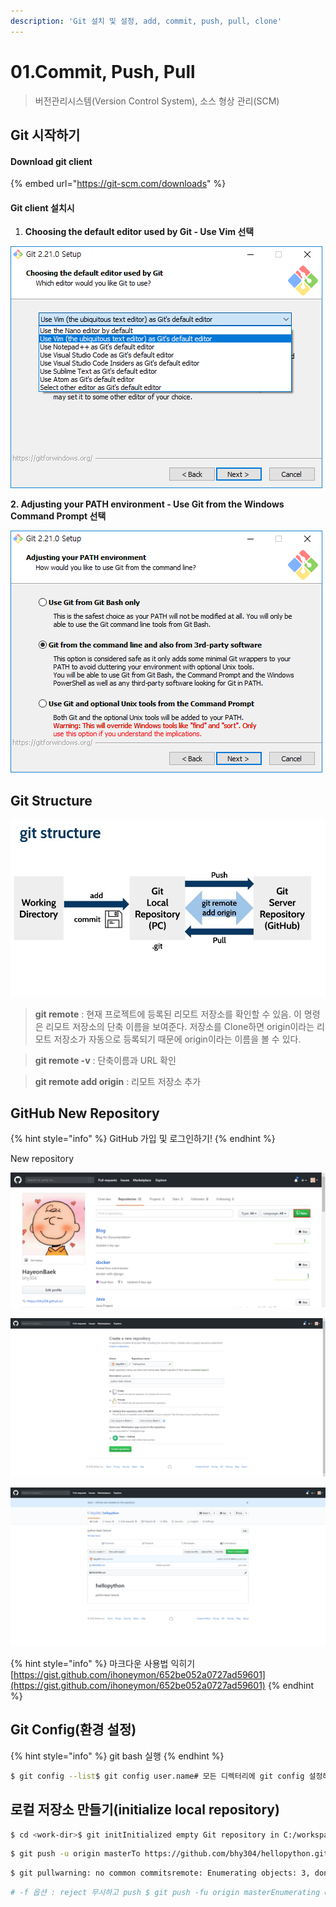 ```yaml
---
description: 'Git 설치 및 설정, add, commit, push, pull, clone'
---
```


# 01.Commit, Push, Pull

> 버전관리시스템\(Version Control System\), 소스 형상 관리\(SCM\)

## Git 시작하기

#### Download git client

{% embed url="https://git-scm.com/downloads" %}

#### Git client 설치시 

1. **Choosing the default editor used by Git - Use Vim 선택**

![](../.gitbook/assets/image%20%281%29.png)

**2. Adjusting your PATH environment - Use Git from the Windows Command Prompt 선택**

![](../.gitbook/assets/image%20%282%29.png)

## Git Structure

![](../.gitbook/assets/git_structure.jpg)

> **git remote** : 현재 프로젝트에 등록된 리모트 저장소를 확인할 수 있음. 이 명령은 리모트 저장소의 단축 이름을 보여준다. 저장소를 Clone하면 origin이라는 리모트 저장소가 자동으로 등록되기 때문에 origin이라는 이름을 볼 수 있다.

> **git remote -v** : 단축이름과 URL 확인

> **git remote add origin** : 리모트 저장소 추가

## GitHub New Repository

{% hint style="info" %}
GitHub 가입 및 로그인하기!
{% endhint %}

New repository

![](../.gitbook/assets/image%20%283%29.png)

![](../.gitbook/assets/image%20%284%29.png)

![](../.gitbook/assets/image%20%285%29.png)

{% hint style="info" %}
마크다운 사용법 익히기 [https://gist.github.com/ihoneymon/652be052a0727ad59601](https://gist.github.com/ihoneymon/652be052a0727ad59601)
{% endhint %}

## Git Config\(환경 설정\)

{% hint style="info" %}
git bash 실행
{% endhint %}

```bash
$ git config --list$ git config user.name# 모든 디렉터리에 git config 설정해주기$ git config --global user.name <github-name>$ git config --global user.email <email>$ git config --list # 설정이 잘 됐는지 확인, user.name과 user.email이 list에 있으면 됨.$ git config --list | grep "user.name"$ cat ~/.gitconfig
```

## 로컬 저장소 만들기\(initialize local repository\)

```bash
$ cd <work-dir>$ git initInitialized empty Git repository in C:/workspace/python/hello/.git/$ ls -al# .gitignore 파일 작성$ vi .gitignore$ cat .gitignore.vscode.txt# repository에 파일 add(commit이 아니다)$ git add --all # 파일 한 개만 올리기$ git add hello.py #git add <파일명> 또는 git add .$ git commit -am "first commit python"$ git branch # branch 확인$ git remote add origin https://github.com/bhy304/hellopython.git
```

```bash
$ git push -u origin masterTo https://github.com/bhy304/hellopython.git ! [rejected]        master -> master (fetch first)error: failed to push some refs to 'https://github.com/bhy304/hellopython.git'hint: Updates were rejected because the remote contains work that you dohint: not have locally. This is usually caused by another repository pushinghint: to the same ref. You may want to first integrate the remote changeshint: (e.g., 'git pull ...') before pushing again.hint: See the 'Note about fast-forwards' in 'git push --help' for details.
```

```bash
$ git pullwarning: no common commitsremote: Enumerating objects: 3, done.remote: Counting objects: 100% (3/3), done.remote: Total 3 (delta 0), reused 0 (delta 0), pack-reused 0Unpacking objects: 100% (3/3), done.From https://github.com/bhy304/hellopython * [new branch]      master     -> origin/masterThere is no tracking information for the current branch.Please specify which branch you want to merge with.See git-pull(1) for details.    git pull <remote> <branch>If you wish to set tracking information for this branch you can do so with:    git branch --set-upstream-to=origin/<branch> master
```

```bash
# -f 옵션 : reject 무시하고 push $ git push -fu origin masterEnumerating objects: 4, done.Counting objects: 100% (4/4), done.Delta compression using up to 4 threadsCompressing objects: 100% (2/2), done.Writing objects: 100% (4/4), 288 bytes | 28.00 KiB/s, done.Total 4 (delta 0), reused 0 (delta 0)To https://github.com/bhy304/hellopython.git + 8004fca...55cd045 master -> master (forced update)Branch 'master' set up to track remote branch 'master' from 'origin'.
```


